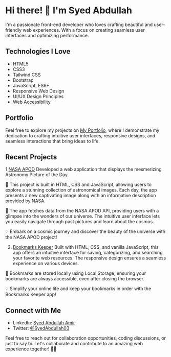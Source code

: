 # Hi there! 👋 I'm Syed Abdullah

I'm a passionate front-end developer who loves crafting beautiful and user-friendly web experiences. With a focus on creating seamless user interfaces and optimizing performance.

## Technologies I Love

- HTML5
- CSS3
- Tailwind CSS
- Bootstrap
- JavaScript, ES6+
- Responsive Web Design
- UI/UX Design Principles
- Web Accessibility

## Portfolio

Feel free to explore my projects on [My Portfolio](https://syedabdullah.netlify.app), where I demonstrate my dedication to crafting intuitive user interfaces, responsive designs, and seamless interactions that bring ideas to life.

## Recent Projects

1.[NASA APOD](https://nasa-apod-js.netlify.app/)
Developed a web application that displays the mesmerizing Astronomy Picture of the Day.

🚀 This project is built in HTML, CSS and JavaScript, allowing users to explore a stunning collection of astronomical images. Each day, the app presents a new captivating image along with an informative description provided by NASA.

🌌 The app fetches data from the NASA APOD API, providing users with a glimpse into the wonders of our universe. The intuitive user interface lets you easily navigate through past pictures and learn about the cosmos.

💡 Embark on a cosmic journey and discover the beauty of the universe with the NASA APOD project!


2. [Bookmarks Keeper](https://bookmarkapp.netlify.app/)
   Built with HTML, CSS, and vanilla JavaScript, this app offers an intuitive interface for saving, categorizing, and searching your favorite web resources. The responsive design ensures a seamless experience on various devices.

🔧 Bookmarks are stored locally using Local Storage, ensuring your bookmarks are always accessible, even after closing the browser.

💡 Simplify your online life and keep your bookmarks in order with the Bookmarks Keeper app!

## Connect with Me

- LinkedIn: [Syed Abdullah Amir](https://www.linkedin.com/in/syed-abdullah-amir-71895b271/)
- Twitter: [@SyedAbdullah03](https://twitter.com/SyedAbdullah03)

Feel free to reach out for collaboration opportunities, coding discussions, or just to say hi. Let's collaborate and contribute to an amazing web experience together!
🚀✨
